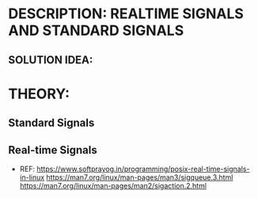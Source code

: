 # DESCRIPTION: REALTIME SIGNALS AND STANDARD SIGNALS
##
## SOLUTION IDEA:

# THEORY:

## Standard Signals

## Real-time Signals

* REF:
    https://www.softprayog.in/programming/posix-real-time-signals-in-linux
    https://man7.org/linux/man-pages/man3/sigqueue.3.html
    https://man7.org/linux/man-pages/man2/sigaction.2.html

